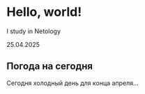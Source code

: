 # Hello, world!

I study in Netology

25.04.2025

## Погода на сегодня

Сегодня холодный день для конца апреля...

